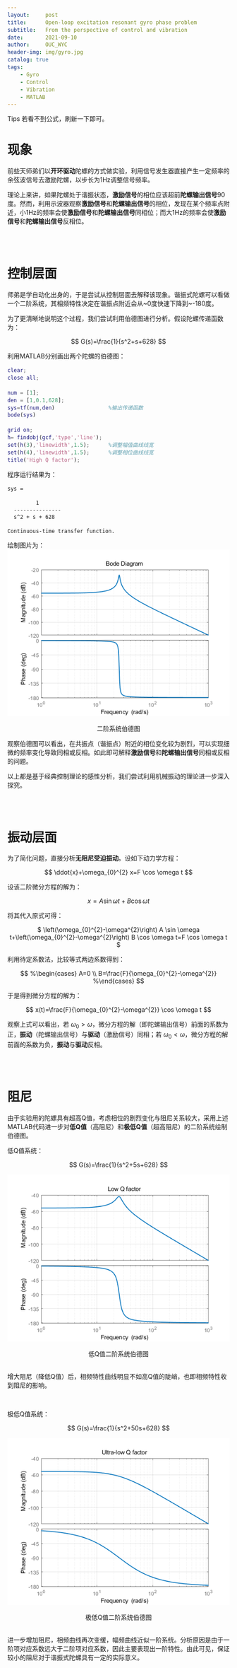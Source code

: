 ```yaml
---
layout:     post
title:      Open-loop excitation resonant gyro phase problem
subtitle:   From the perspective of control and vibration   
date:       2021-09-10
author:     OUC_WYC
header-img: img/gyro.jpg
catalog: true
tags:
    - Gyro
    - Control
    - Vibration
    - MATLAB
---
```


<head>
    <script src="https://cdn.mathjax.org/mathjax/latest/MathJax.js?config=TeX-AMS-MML_HTMLorMML" type="text/javascript"></script>
    <script type="text/x-mathjax-config">
        MathJax.Hub.Config({
            tex2jax: {
            skipTags: ['script', 'noscript', 'style', 'textarea', 'pre'],
            inlineMath: [['$','$']]
            }
        });
    </script>
</head>     
Tips 若看不到公式，刷新一下即可。
<br>

# 现象
前些天师弟们以<strong>开环驱动</strong>陀螺的方式做实验，利用信号发生器直接产生一定频率的余弦波信号去激励陀螺，以步长为1Hz调整信号频率。

理论上来讲，如果陀螺处于谐振状态，<strong>激励信号</strong>的相位应该超前<strong>陀螺输出信号</strong>90度。然而，利用示波器观察<strong>激励信号</strong>和<strong>陀螺输出信号</strong>的相位，发现在某个频率点附近，小1Hz的频率会使<strong>激励信号</strong>和<strong>陀螺输出信号</strong>同相位；而大1Hz的频率会使<strong>激励信号</strong>和<strong>陀螺输出信号</strong>反相位。

<br>
<br>

# 控制层面
师弟是学自动化出身的，于是尝试从控制层面去解释该现象。谐振式陀螺可以看做一个二阶系统，其相频特性决定在谐振点附近会从~0度快速下降到~-180度。

为了更清晰地说明这个过程，我们尝试利用伯德图进行分析。假设陀螺传递函数为：

$$
G(s)=\frac{1}{s^2+s+628}
$$

利用MATLAB分别画出两个陀螺的伯德图：
```matlab
clear;
close all;

num = [1];
den = [1,0.1,628];  
sys=tf(num,den)                 %输出传递函数
bode(sys) 

grid on;
h= findobj(gcf,'type','line');
set(h(3),'linewidth',1.5);      %调整幅值曲线线宽
set(h(4),'linewidth',1.5);      %调整相位曲线线宽
title('High Q factor');
```

程序运行结果为：
```
sys =
 
         1
  ---------------
  s^2 + s + 628
 
Continuous-time transfer function.
```
绘制图片为：
![图片](/img/gyrophase/phase.png)
<center>二阶系统伯德图</center>


观察伯德图可以看出，在共振点（谐振点）附近的相位变化较为剧烈，可以实现细微的频率变化导致同相或反相。如此即可解释<strong>激励信号</strong>和<strong>陀螺输出信号</strong>同相或反相的问题。

以上都是基于经典控制理论的感性分析，我们尝试利用机械振动的理论进一步深入探究。

<br>
<br>

# 振动层面

为了简化问题，直接分析<strong>无阻尼受迫振动</strong>。设如下动力学方程：

$$
\ddot{x}+\omega_{0}^{2} x=F \cos \omega t
$$

设该二阶微分方程的解为：

$$
x=A \sin \omega t+B \cos \omega t
$$

将其代入原式可得：
<center>

$
\left(\omega_{0}^{2}-\omega^{2}\right) A \sin \omega t+\left(\omega_{0}^{2}-\omega^{2}\right) B \cos \omega t=F \cos \omega t
$

</center>

利用待定系数法，比较等式两边系数得到：

$$
%\begin{cases}
A=0 \\ B=\frac{F}{\omega_{0}^{2}-\omega^{2}}
%\end{cases}
$$

于是得到微分方程的解为：

$$
x(t)=\frac{F}{\omega_{0}^{2}-\omega^{2}} \cos \omega t
$$

观察上式可以看出，若 $\omega_0>\omega$，微分方程的解（即陀螺输出信号）前面的系数为正，<strong>振动</strong>（陀螺输出信号）与<strong>驱动</strong>（激励信号）同相；若 $\omega_0<\omega$，微分方程的解前面的系数为负，<strong>振动</strong>与<strong>驱动</strong>反相。

<br>
<br>

# 阻尼

由于实验用的陀螺具有超高Q值，考虑相位的剧烈变化与阻尼关系较大，采用上述MATLAB代码进一步对<strong>低Q值</strong>（高阻尼）和<strong>极低Q值</strong>（超高阻尼）的二阶系统绘制伯德图。

低Q值系统：

$$
G(s)=\frac{1}{s^2+5s+628}
$$

![图片](/img/gyrophase/lowQ.png)
<center>低Q值二阶系统伯德图</center>

<br>

增大阻尼（降低Q值）后，相频特性曲线明显不如高Q值的陡峭，也即相频特性收到阻尼的影响。


<br>

极低Q值系统：

$$
G(s)=\frac{1}{s^2+50s+628}
$$

![图片](/img/gyrophase/ultralowQ.png)
<center>极低Q值二阶系统伯德图</center>

<br>

进一步增加阻尼，相频曲线再次变缓，幅频曲线近似一阶系统。分析原因是由于一阶项对应系数远大于二阶项对应系数，因此主要表现出一阶特性。由此可见，保证较小的阻尼对于谐振式陀螺具有一定的实际意义。

